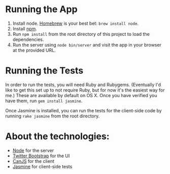# Running the App

1. Install node. [Homebrew](http://mxcl.github.com/homebrew/) is your best bet: `brew install node`.
2. Install [npm](http://npmjs.org/).
3. Run `npm install` from the root directory of this project to load the dependencies.
4. Run the server using `node bin/server` and visit the app in your browser at the provided URL.

# Running the Tests

In order to run the tests, you will need Ruby and Rubygems. (Eventually I'd like to get this set up to not require Ruby, but for now it's the easiest way for me.) These are available by default on OS X. Once you have verified you have them, run `gem install jasmine`. 

Once Jasmine is installed, you can run the tests for the client-side code by running `rake jasmine` from the root directory.

# About the technologies:

- [Node](http://nodejs.org/) for the server
- [Twitter Bootstrap](http://twitter.github.com/bootstrap/) for the UI
- [CanJS](http://canjs.us/) for the client
- [Jasmine](https://github.com/pivotal/jasmine/wiki) for client-side tests